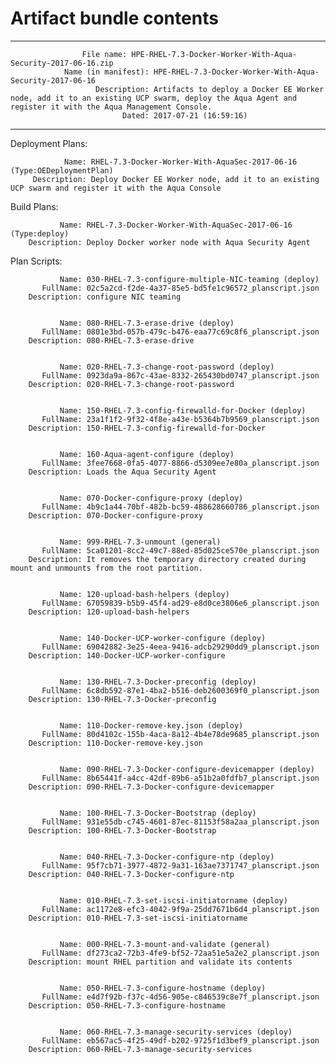 # Artifact bundle contents

--------------------------------------------------------------------------------

                    File name: HPE-RHEL-7.3-Docker-Worker-With-Aqua-Security-2017-06-16.zip
                Name (in manifest): HPE-RHEL-7.3-Docker-Worker-With-Aqua-Security-2017-06-16
                       Description: Artifacts to deploy a Docker EE Worker node, add it to an existing UCP swarm, deploy the Aqua Agent and register it with the Aqua Management Console.
                             Dated: 2017-07-21 (16:59:16)

--------------------------------------------------------------------------------

Deployment Plans:

                Name: RHEL-7.3-Docker-Worker-With-AquaSec-2017-06-16 (Type:OEDeploymentPlan)
         Description: Deploy Docker EE Worker node, add it to an existing UCP swarm and register it with the Aqua Console



Build Plans:

               Name: RHEL-7.3-Docker-Worker-With-AquaSec-2017-06-16 (Type:deploy)
        Description: Deploy Docker worker node with Aqua Security Agent


Plan Scripts:

               Name: 030-RHEL-7.3-configure-multiple-NIC-teaming (deploy)
           FullName: 02c5a2cd-f2de-4a37-85e5-bd5fe1c96572_planscript.json
        Description: configure NIC teaming


               Name: 080-RHEL-7.3-erase-drive (deploy)
           FullName: 0801e3bd-057b-479c-b476-eaa77c69c8f6_planscript.json
        Description: 080-RHEL-7.3-erase-drive


               Name: 020-RHEL-7.3-change-root-password (deploy)
           FullName: 0923da9a-867c-43ae-8332-265430bd0747_planscript.json
        Description: 020-RHEL-7.3-change-root-password


               Name: 150-RHEL-7.3-config-firewalld-for-Docker (deploy)
           FullName: 23a1f1f2-9f32-4f8e-a43e-b5364b7b9569_planscript.json
        Description: 150-RHEL-7.3-config-firewalld-for-Docker


               Name: 160-Aqua-agent-configure (deploy)
           FullName: 3fee7668-0fa5-4077-8866-d5309ee7e80a_planscript.json
        Description: Loads the Aqua Security Agent


               Name: 070-Docker-configure-proxy (deploy)
           FullName: 4b9c1a44-70bf-482b-bc59-488628660786_planscript.json
        Description: 070-Docker-configure-proxy


               Name: 999-RHEL-7.3-unmount (general)
           FullName: 5ca01201-8cc2-49c7-88ed-85d025ce570e_planscript.json
        Description: It removes the temporary directory created during mount and unmounts from the root partition.


               Name: 120-upload-bash-helpers (deploy)
           FullName: 67059839-b5b9-45f4-ad29-e8d0ce3806e6_planscript.json
        Description: 120-upload-bash-helpers


               Name: 140-Docker-UCP-worker-configure (deploy)
           FullName: 69042882-3e25-4eea-9416-adcb29290dd9_planscript.json
        Description: 140-Docker-UCP-worker-configure


               Name: 130-RHEL-7.3-Docker-preconfig (deploy)
           FullName: 6c8db592-87e1-4ba2-b516-deb2600369f0_planscript.json
        Description: 130-RHEL-7.3-Docker-preconfig


               Name: 110-Docker-remove-key.json (deploy)
           FullName: 80d4102c-155b-4aca-8a12-4b4e78de9685_planscript.json
        Description: 110-Docker-remove-key.json


               Name: 090-RHEL-7.3-Docker-configure-devicemapper (deploy)
           FullName: 8b65441f-a4cc-42df-89b6-a51b2a0fdfb7_planscript.json
        Description: 090-RHEL-7.3-Docker-configure-devicemapper


               Name: 100-RHEL-7.3-Docker-Bootstrap (deploy)
           FullName: 931e55db-c745-4601-87ec-81153f58a2aa_planscript.json
        Description: 100-RHEL-7.3-Docker-Bootstrap


               Name: 040-RHEL-7.3-Docker-configure-ntp (deploy)
           FullName: 95f7cb71-3977-4872-9a31-163ae7371747_planscript.json
        Description: 040-RHEL-7.3-Docker-configure-ntp


               Name: 010-RHEL-7.3-set-iscsi-initiatorname (deploy)
           FullName: ac1172e8-efc3-4042-9f9a-25dd7671b6d4_planscript.json
        Description: 010-RHEL-7.3-set-iscsi-initiatorname


               Name: 000-RHEL-7.3-mount-and-validate (general)
           FullName: df273ca2-72b3-4fe9-bf52-72aa51e5a2e2_planscript.json
        Description: mount RHEL partition and validate its contents


               Name: 050-RHEL-7.3-configure-hostname (deploy)
           FullName: e4d7f92b-f37c-4d56-905e-c846539c8e7f_planscript.json
        Description: 050-RHEL-7.3-configure-hostname


               Name: 060-RHEL-7.3-manage-security-services (deploy)
           FullName: eb567ac5-4f25-49df-b202-9725f1d3bef9_planscript.json
        Description: 060-RHEL-7.3-manage-security-services
